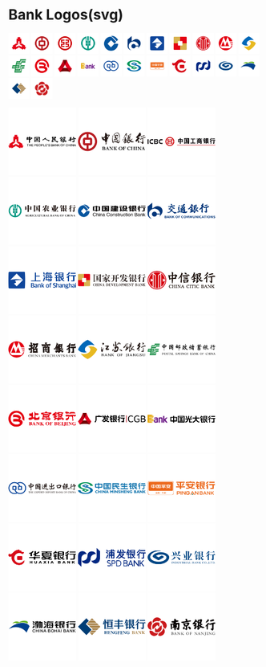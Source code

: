 Bank Logos(svg)
===

<a href="http://www.pbc.gov.cn"> <img src="./logos/pbc-rect.svg" width="42px" alt="中国人民银行"/></a>
<a href="https://www.boc.cn"> <img src="./logos/boc-rect.svg" width="42px" alt="中国银行"/></a>
<a href="http://www.icbc.com.cn/icbc"> <img src="./logos/icbc-rect.svg" width="42px" alt="中国工商银行"/></a>
<a href="https://www.abchina.com"> <img src="./logos/abchina-rect.svg" width="42px" alt="中国农业银行"/></a>
<a href="http://www.ccb.com"> <img src="./logos/ccb-rect.svg" width="42px" alt="中国建设银行"/></a>
<a href="http://www.bankcomm.com"> <img src="./logos/bankcomm-rect.svg" width="42px" alt="交通银行"/></a>
<a href="https://www.bosc.cn"> <img src="./logos/bosc-rect.svg" width="42px" alt="上海银行"/></a>
<a href="http://www.cdb.com.cn"> <img src="./logos/cdb-rect.svg" width="42px" alt="国家开发银行"/></a>
<a href="https://www.citicbank.com"> <img src="./logos/citicbank-rect.svg" width="42px" alt="中信银行"/></a>
<a href="https://www.cmbchina.com"> <img src="./logos/cmbchina-rect.svg" width="42px" alt="招商银行"/></a>
<a href="http://www.jsbchina.cn"> <img src="./logos/jsbchina-rect.svg" width="42px" alt="江苏银行"/></a>
<a href="https://www.psbc.com/cn"> <img src="./logos/psbc-rect.svg" width="42px" alt="中国邮政储蓄银行"/></a>
<a href="http://www.bankofbeijing.com.cn"> <img src="./logos/bankofbeijing-rect.svg" width="42px" alt="北京银行"/></a>
<a href="http://www.cgbchina.com.cn"> <img src="./logos/cgbchina-rect.svg" width="42px" alt="广发银行"/></a>
<a href="http://www.cebbank.com"> <img src="./logos/cebbank-rect.svg" width="42px" alt="中国光大银行"/></a>
<a href="http://www.eximbank.gov.cn"> <img src="./logos/eximbank-rect.svg" width="42px" alt="中国进出口银行"/></a>
<a href="https://www.cmbc.com.cn"> <img src="./logos/cmbc-rect.svg" width="42px" alt="中国民生银行"/></a>
<a href="https://bank.pingan.com"> <img src="./logos/pingan-rect.svg" width="42px" alt="平安银行"/></a>
<a href="https://www.hxb.com.cn"> <img src="./logos/hxb-rect.svg" width="42px" alt="华夏银行"/></a>
<a href="https://www.spdb.com.cn"> <img src="./logos/spdb-rect.svg" width="42px" alt="浦发银行"/></a>
<a href="https://www.cib.com.cn"> <img src="./logos/cib-rect.svg" width="42px" alt="兴业银行"/></a>
<a href="http://www.cbhb.com.cn"> <img src="./logos/cbhb-rect.svg" width="42px" alt="渤海银行"/></a>
<a href="https://www.hfbank.com.cn"> <img src="./logos/hfbank-rect.svg" width="42px" alt="恒丰银行"/></a>
<a href="https://www.njcb.com.cn"> <img src="./logos/njcb-rect.svg" width="42px" alt="南京银行"/></a>



<a href="http://www.pbc.gov.cn/"> <img src="./logos/pbc.svg" width="135px" alt="中国人民银行"/></a>
<a href="https://www.boc.cn/"> <img src="./logos/boc.svg" width="135px" alt="中国银行"/></a>
<a href="http://www.icbc.com.cn/icbc/"> <img src="./logos/icbc.svg" width="135px" alt="中国工商银行"/></a>
<a href="https://www.abchina.com/"> <img src="./logos/abchina.svg" width="135px" alt="中国农业银行"/></a>
<a href="http://www.ccb.com/"> <img src="./logos/ccb.svg" width="135px" alt="中国建设银行"/></a>
<a href="http://www.bankcomm.com/"> <img src="./logos/bankcomm.svg" width="135px" alt="交通银行"/></a>
<a href="https://www.bosc.cn/"> <img src="./logos/bosc.svg" width="135px" alt="上海银行"/></a>
<a href="http://www.cdb.com.cn/"> <img src="./logos/cdb.svg" width="135px" alt="国家开发银行"/></a>
<a href="https://www.citicbank.com/"> <img src="./logos/citicbank.svg" width="135px" alt="中信银行"/></a>
<a href="https://www.cmbchina.com/"> <img src="./logos/cmbchina.svg" width="135px" alt="招商银行"/></a>
<a href="http://www.jsbchina.cn/"> <img src="./logos/jsbchina.svg" width="135px" alt="江苏银行"/></a>
<a href="https://www.psbc.com/cn/"> <img src="./logos/psbc.svg" width="135px" alt="中国邮政储蓄银行"/></a>
<a href="http://www.bankofbeijing.com.cn/"> <img src="./logos/bankofbeijing.svg" width="135px" alt="北京银行"/></a>
<a href="http://www.cgbchina.com.cn/"> <img src="./logos/cgbchina.svg" width="135px" alt="广发银行"/></a>
<a href="http://www.cebbank.com/"> <img src="./logos/cebbank.svg" width="135px" alt="中国光大银行"/></a>
<a href="http://www.eximbank.gov.cn/"> <img src="./logos/eximbank.svg" width="135px" alt="中国进出口银行"/></a>
<a href="https://www.cmbc.com.cn/"> <img src="./logos/cmbc.svg" width="135px" alt="中国民生银行"/></a>
<a href="https://bank.pingan.com/"> <img src="./logos/pingan.svg" width="135px" alt="平安银行"/></a>
<a href="https://www.hxb.com.cn"> <img src="./logos/hxb.svg" width="135px" alt="华夏银行"/></a>
<a href="https://www.spdb.com.cn"> <img src="./logos/spdb.svg" width="135px" alt="浦发银行"/></a>
<a href="https://www.cib.com.cn"> <img src="./logos/cib.svg" width="135px" alt="兴业银行"/></a>
<a href="http://www.cbhb.com.cn"> <img src="./logos/cbhb.svg" width="135px" alt="渤海银行"/></a>
<a href="https://www.hfbank.com.cn"> <img src="./logos/hfbank.svg" width="135px" alt="恒丰银行"/></a>
<a href="https://www.njcb.com.cn"> <img src="./logos/njcb.svg" width="135px" alt="南京银行"/></a>